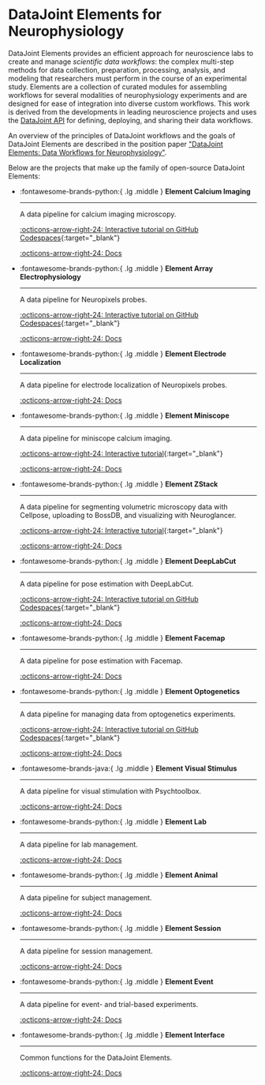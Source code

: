 # DataJoint Elements for Neurophysiology

DataJoint Elements provides an efficient approach for neuroscience labs to create and
manage _scientific data workflows_: the complex multi-step methods for data collection,
preparation, processing, analysis, and modeling that researchers must perform in the
course of an experimental study. Elements are a collection of curated modules for
assembling workflows for several modalities of neurophysiology experiments
and are designed for ease of integration into diverse custom workflows. This work is
derived from the developments in leading neuroscience projects and uses the
[DataJoint API](../core) for defining, deploying, and sharing their data workflows.

An overview of the principles of DataJoint workflows and the goals of DataJoint
Elements are described in the position paper
["DataJoint Elements: Data Workflows for Neurophysiology"](https://www.biorxiv.org/content/10.1101/2021.03.30.437358v2).

Below are the projects that make up the family of open-source DataJoint Elements:

<div class="grid cards" markdown>

-   :fontawesome-brands-python:{ .lg .middle } **Element Calcium Imaging**

    ---

    A data pipeline for calcium imaging microscopy.

    [:octicons-arrow-right-24: Interactive tutorial on GitHub
    Codespaces](https://github.com/datajoint/element-calcium-imaging#interactive-tutorial){:target="_blank"}

    [:octicons-arrow-right-24: Docs](./element-calcium-imaging/)

-   :fontawesome-brands-python:{ .lg .middle } **Element Array Electrophysiology**

    ---

    A data pipeline for Neuropixels probes.

    [:octicons-arrow-right-24: Interactive tutorial on GitHub
    Codespaces](https://github.com/datajoint/element-array-ephys#interactive-tutorial){:target="_blank"}

    [:octicons-arrow-right-24: Docs](./element-array-ephys/)

-   :fontawesome-brands-python:{ .lg .middle } **Element Electrode Localization**

    ---

    A data pipeline for electrode localization of Neuropixels probes.

    [:octicons-arrow-right-24: Docs](./element-electrode-localization/)

-   :fontawesome-brands-python:{ .lg .middle } **Element Miniscope**

    ---

    A data pipeline for miniscope calcium imaging.

    [:octicons-arrow-right-24: Interactive tutorial](https://github.com/datajoint/workflow-miniscope#interactive-tutorial){:target="_blank"}

    [:octicons-arrow-right-24: Docs](./element-miniscope/)

-   :fontawesome-brands-python:{ .lg .middle } **Element ZStack**

    ---

    A data pipeline for segmenting volumetric microscopy data with Cellpose, uploading
    to BossDB, and visualizing with Neuroglancer.

    [:octicons-arrow-right-24: Interactive tutorial](https://github.com/datajoint/workflow-zstack#interactive-tutorial){:target="_blank"}

    [:octicons-arrow-right-24: Docs](./element-zstack/)

-   :fontawesome-brands-python:{ .lg .middle } **Element DeepLabCut**

    ---

    A data pipeline for pose estimation with DeepLabCut.

    [:octicons-arrow-right-24: Interactive tutorial on GitHub
    Codespaces](https://github.com/datajoint/element-deeplabcut#interactive-tutorial){:target="_blank"}

    [:octicons-arrow-right-24: Docs](./element-deeplabcut/)

-   :fontawesome-brands-python:{ .lg .middle } **Element Facemap**

    ---

    A data pipeline for pose estimation with Facemap.

    [:octicons-arrow-right-24: Docs](./element-facemap/)

-   :fontawesome-brands-python:{ .lg .middle } **Element Optogenetics**

    ---

    A data pipeline for managing data from optogenetics experiments.

    [:octicons-arrow-right-24: Interactive tutorial on GitHub
    Codespaces](https://github.com/datajoint/workflow-optogenetics#interactive-tutorial){:target="_blank"}

    [:octicons-arrow-right-24: Docs](./element-optogenetics/)

-   :fontawesome-brands-java:{ .lg .middle } **Element Visual Stimulus**

    ---

    A data pipeline for visual stimulation with Psychtoolbox.

    [:octicons-arrow-right-24: Docs](./element-visual-stimulus/)

-   :fontawesome-brands-python:{ .lg .middle } **Element Lab**

    ---

    A data pipeline for lab management.

    [:octicons-arrow-right-24: Docs](./element-lab/)

-   :fontawesome-brands-python:{ .lg .middle } **Element Animal**

    ---

    A data pipeline for subject management.

    [:octicons-arrow-right-24: Docs](./element-animal/)

-   :fontawesome-brands-python:{ .lg .middle } **Element Session**

    ---

    A data pipeline for session management.

    [:octicons-arrow-right-24: Docs](./element-session/)

-   :fontawesome-brands-python:{ .lg .middle } **Element Event**

    ---

    A data pipeline for event- and trial-based experiments.

    [:octicons-arrow-right-24: Docs](./element-event/)

-   :fontawesome-brands-python:{ .lg .middle } **Element Interface**

    ---

    Common functions for the DataJoint Elements.

    [:octicons-arrow-right-24: Docs](./element-interface/)

</div>

